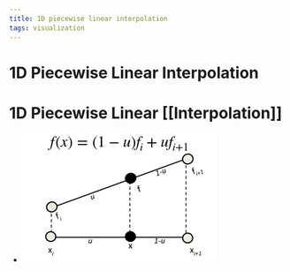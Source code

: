 ```yaml
---
title: 1D piecewise linear interpolation
tags: visualization
---
```


# 1D Piecewise Linear Interpolation

# 1D Piecewise Linear [[Interpolation]]
- ![im](assets/Pasted%20Image%2020220411124653.png)




























































































